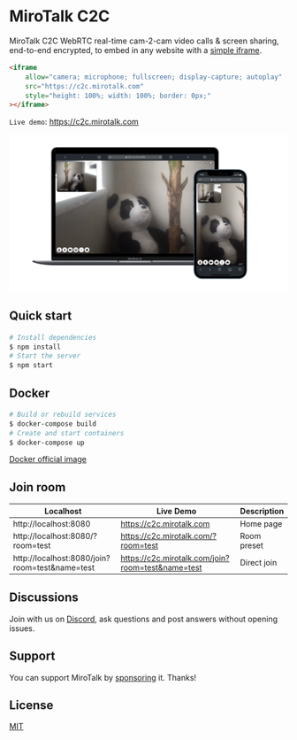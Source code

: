 # MiroTalk C2C

MiroTalk C2C WebRTC real-time cam-2-cam video calls & screen sharing, end-to-end encrypted, to embed in any website with a [simple iframe](https://github.com/miroslavpejic85/mirotalkc2c/issues/2#issuecomment-1340587150).

```html
<iframe
    allow="camera; microphone; fullscreen; display-capture; autoplay"
    src="https://c2c.mirotalk.com"
    style="height: 100%; width: 100%; border: 0px;"
></iframe>
```

`Live demo`: https://c2c.mirotalk.com

![mirotalkc2c](./frontend/images/ui.png)

## Quick start

```bash
# Install dependencies
$ npm install
# Start the server
$ npm start
```

## Docker

```bash
# Build or rebuild services
$ docker-compose build
# Create and start containers
$ docker-compose up
```

[Docker official image](https://hub.docker.com/r/mirotalk/c2c)

## Join room

| Localhost                                      | Live Demo                                         | Description |
| ---------------------------------------------- | ------------------------------------------------- | ----------- |
| http://localhost:8080                          | https://c2c.mirotalk.com                          | Home page   |
| http://localhost:8080/?room=test               | https://c2c.mirotalk.com/?room=test               | Room preset |
| http://localhost:8080/join?room=test&name=test | https://c2c.mirotalk.com/join?room=test&name=test | Direct join |

## Discussions

Join with us on [Discord](https://discord.gg/rgGYfeYW3N), ask questions and post answers without opening issues.

## Support

You can support MiroTalk by [sponsoring](https://github.com/sponsors/miroslavpejic85) it. Thanks!

## License

[MIT](./LICENSE)

